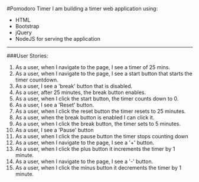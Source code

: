 #Pomodoro Timer
I am building a timer web application using:
  - HTML
  - Bootstrap
  - jQuery
  - NodeJS for serving the application

---

###User Stories:
1. As a user, when I navigate to the page, I see a timer of 25 mins.
2. As a user, when I navigate to the page, I see a start button that starts the timer countdown.
3. As a user, I see a 'break' button that is disabled.
4. As a user, after 25 minutes, the break button enables.
5. As a user, when I click the start button, the timer counts down to 0.
6. As a user, I see a 'Reset' button.
7. As a user, when I click the reset button the timer resets to 25 minutes.
8. As a user, when the break button is enabled I can click it.
9. As a user, when I click the break button, the timer sets to 5 minutes.
10. As a user, I see a 'Pause' button
11. As a user, when I click the pause button the timer stops counting down
12. As a user, when I navigate to the page, I see a '+' button.
13. As a user, when I click the plus button it increments the timer by 1 minute.
14. As a user, when I navigate to the page, I see a '-' button.
15. As a user, when I click the minus button it decrements the timer by 1 minute.
